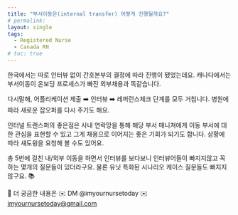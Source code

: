 ```yaml
---
title: "부서이동은(internal transfer) 어떻게 진행될까요?"
# permalink:
layout: single
tags:
  - Registered Nurse
  - Canada RN
# toc: true
---
```

한국에서는 따로 인터뷰 없이 간호본부의 결정에 따라 진행이 됐었는데요.
캐나다에서는 부서이동이 온보딩 프로세스가 빠진 외부채용과 똑같습니다.

다시말해,
어플리케이션 제출 ➡️ 인터뷰 ➡️ 레퍼런스체크
단계를 모두 거칩니다. 병원에 따라 새로운 잡오퍼를 다시 주기도 해요.

인터널 트랜스퍼의 좋은점은 사내 연락망을 통해 해당 부서 매니져에게 이동 부서에 대한 관심을 표현할 수 있고 그게 채용으로 이어지는 좋은 기회가 되기도 합니다. 상황에 따라 섀도윙을 요청해 볼 수도 있어요.

총 5번에 걸친 내/외부 이동을 하면서 인터뷰를 보다보니 인터뷰어들이 빠지지않고 꼭 하는 몇개의 질문들이 있더라구요.
물론 유닛 특화된 시나리오 케이스 질문들도 빠지지 않구요. 📚

🔽 더 궁금한 내용은
✉️ DM @imyournursetoday
✉️ imyournursetoday@gmail.com